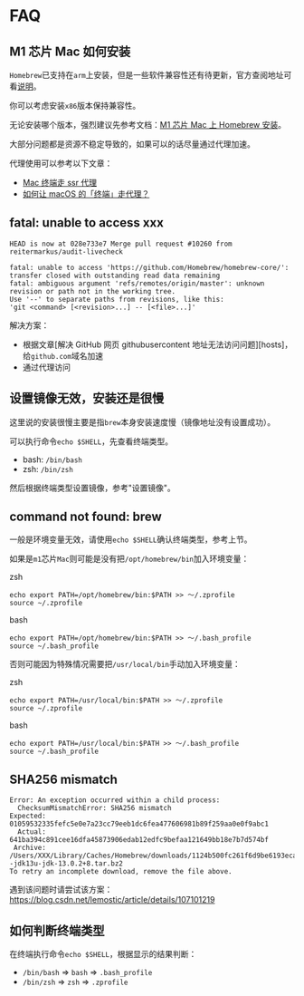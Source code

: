 # FAQ

## M1 芯片 Mac 如何安装

`Homebrew`已支持在`arm`上安装，但是一些软件兼容性还有待更新，官方查阅地址可看[说明](https://github.com/Homebrew/brew/issues/7857)。

你可以考虑安装`x86`版本保持兼容性。

无论安装哪个版本，强烈建议先参考文档：[M1 芯片 Mac 上 Homebrew 安装](/guide/m1/)。

大部分问题都是资源不稳定导致的，如果可以的话尽量通过代理加速。

代理使用可以参考以下文章：

- [Mac 终端走 ssr 代理](http://onwaier.com/?p=229)
- [如何让 macOS 的「终端」走代理？](https://www.xiaodefa.com/digital/121.html)

## fatal: unable to access xxx

```
HEAD is now at 028e733e7 Merge pull request #10260 from reitermarkus/audit-livecheck

fatal: unable to access 'https://github.com/Homebrew/homebrew-core/': transfer closed with outstanding read data remaining
fatal: ambiguous argument 'refs/remotes/origin/master': unknown revision or path not in the working tree.
Use '--' to separate paths from revisions, like this:
'git <command> [<revision>...] -- [<file>...]'
```

解决方案：

- 根据文章[解决 GitHub 网页 githubusercontent 地址无法访问问题][hosts]，给`github.com`域名加速
- 通过代理访问

## 设置镜像无效，安装还是很慢

这里说的安装很慢主要是指`brew`本身安装速度慢（镜像地址没有设置成功）。

可以执行命令`echo $SHELL`，先查看终端类型。

- bash: `/bin/bash`
- zsh: `/bin/zsh`

然后根据终端类型设置镜像，参考"设置镜像"。

## command not found: brew

一般是环境变量无效，请使用`echo $SHELL`确认终端类型，参考上节。

如果是`m1`芯片`Mac`则可能是没有把`/opt/homebrew/bin`加入环境变量：

zsh

```shell
echo export PATH=/opt/homebrew/bin:$PATH >> ～/.zprofile
source ~/.zprofile
```

bash

```shell
echo export PATH=/opt/homebrew/bin:$PATH >> ～/.bash_profile
source ~/.bash_profile
```

否则可能因为特殊情况需要把`/usr/local/bin`手动加入环境变量：

zsh

```shell
echo export PATH=/usr/local/bin:$PATH >> ～/.zprofile
source ~/.zprofile
```

bash

```shell
echo export PATH=/usr/local/bin:$PATH >> ～/.bash_profile
source ~/.bash_profile
```

## SHA256 mismatch

```
Error: An exception occurred within a child process:
  ChecksumMismatchError: SHA256 mismatch
Expected: 01059532335fefc5e0e7a23cc79eeb1dc6fea477606981b89f259aa0e0f9abc1
  Actual: 641ba394c891cee16dfa45873906edab12edfc9befaa121649bb18e7b7d574bf
 Archive: /Users/XXX/Library/Caches/Homebrew/downloads/1124b500fc261f6d9be6193eca8c120f4dfb7ecd3470ac7d8edc1d04ecc5b345--jdk13u-jdk-13.0.2+8.tar.bz2
To retry an incomplete download, remove the file above.
```

遇到该问题时请尝试该方案：https://blog.csdn.net/lemostic/article/details/107101219

## 如何判断终端类型

在终端执行命令`echo $SHELL`，根据显示的结果判断：

- `/bin/bash` => `bash` => `.bash_profile`
- `/bin/zsh` => `zsh` => `.zprofile`
